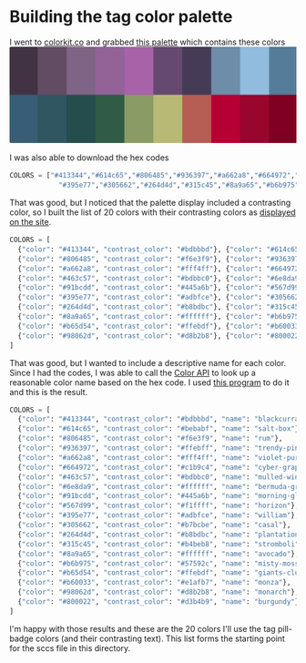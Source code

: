 # Building the tag color palette

I went to [colorkit.co](https://colorkit.co/) and grabbed [this palette](https://colorkit.co/palette/413344-614c65-806485-936397-a662a8-664972-463c57-6e8da9-91bcdd-567d99-395e77-305662-264d4d-315c45-8a9a65-b6b975-b65d54-b60033-98062d-800022/) which contains these colors
![tag palette](../images/tag-palette.png)

I was also able to download the hex codes
```python
COLORS = ["#413344","#614c65","#806485","#936397","#a662a8","#664972","#463c57","#6e8da9","#91bcdd","#567d99",
            "#395e77","#305662","#264d4d","#315c45","#8a9a65","#b6b975","#b65d54","#b60033","#98062d","#800022"]
```

That was good, but I noticed that the palette display included a contrasting color, so I built the list of 20 colors with their contrasting colors as [displayed on the site](https://colorkit.co/palette/413344-614c65-806485-936397-a662a8-664972-463c57-6e8da9-91bcdd-567d99-395e77-305662-264d4d-315c45-8a9a65-b6b975-b65d54-b60033-98062d-800022/).

```python
COLORS = [ 
  {"color": "#413344", "contrast_color": "#bdbbbd"}, {"color": "#614c65", "contrast_color": "#bebabf"},
  {"color": "#806485", "contrast_color": "#f6e3f9"}, {"color": "#936397", "contrast_color": "#ffebff"},
  {"color": "#a662a8", "contrast_color": "#fff4ff"}, {"color": "#664972", "contrast_color": "#c1b9c4"},
  {"color": "#463c57", "contrast_color": "#bdbbc0"}, {"color": "#6e8da9", "contrast_color": "#ffffff"},
  {"color": "#91bcdd", "contrast_color": "#445a6b"}, {"color": "#567d99", "contrast_color": "#f1ffff"},
  {"color": "#395e77", "contrast_color": "#adbfce"}, {"color": "#305662", "contrast_color": "#b7bcbe"},
  {"color": "#264d4d", "contrast_color": "#b8bdbc"}, {"color": "#315c45", "contrast_color": "#b4beb8"},
  {"color": "#8a9a65", "contrast_color": "#ffffff"}, {"color": "#b6b975", "contrast_color": "#57592c"},
  {"color": "#b65d54", "contrast_color": "#ffebdf"}, {"color": "#b60033", "contrast_color": "#e1afb7"},
  {"color": "#98062d", "contrast_color": "#d8b2b8"}, {"color": "#800022", "contrast_color": "#d3b4b9"}
]
```

That was good, but I wanted to include a descriptive name for each color.  Since I had the codes, I was able to call the [Color API](https://www.thecolorapi.com/) to look up a reasonable color name based on the hex code.  I used [this program](../../../.build/generate_palette.py) to do it and this is the result.

```python
COLORS = [
  {"color": "#413344", "contrast_color": "#bdbbbd", "name": "blackcurrant"},
  {"color": "#614c65", "contrast_color": "#bebabf", "name": "salt-box"},
  {"color": "#806485", "contrast_color": "#f6e3f9", "name": "rum"},
  {"color": "#936397", "contrast_color": "#ffebff", "name": "trendy-pink"},
  {"color": "#a662a8", "contrast_color": "#fff4ff", "name": "violet-purple"},
  {"color": "#664972", "contrast_color": "#c1b9c4", "name": "cyber-grape"},
  {"color": "#463c57", "contrast_color": "#bdbbc0", "name": "mulled-wine"},
  {"color": "#6e8da9", "contrast_color": "#ffffff", "name": "bermuda-gray"},
  {"color": "#91bcdd", "contrast_color": "#445a6b", "name": "morning-glory"},
  {"color": "#567d99", "contrast_color": "#f1ffff", "name": "horizon"},
  {"color": "#395e77", "contrast_color": "#adbfce", "name": "william"},
  {"color": "#305662", "contrast_color": "#b7bcbe", "name": "casal"},
  {"color": "#264d4d", "contrast_color": "#b8bdbc", "name": "plantation"},
  {"color": "#315c45", "contrast_color": "#b4beb8", "name": "stromboli"},
  {"color": "#8a9a65", "contrast_color": "#ffffff", "name": "avocado"},
  {"color": "#b6b975", "contrast_color": "#57592c", "name": "misty-moss"},
  {"color": "#b65d54", "contrast_color": "#ffebdf", "name": "giants-club"},
  {"color": "#b60033", "contrast_color": "#e1afb7", "name": "monza"},
  {"color": "#98062d", "contrast_color": "#d8b2b8", "name": "monarch"},
  {"color": "#800022", "contrast_color": "#d3b4b9", "name": "burgundy"}
]
```

I'm happy with those results and these are the 20 colors I'll use the tag pill-badge colors (and their contrasting text).  This list forms the starting point for the sccs file in this directory.